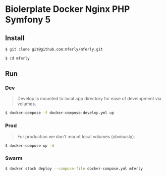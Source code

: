 # Biolerplate Docker Nginx PHP Symfony 5

## Install

```bash
$ git clone git@github.com:mferly/mferly.git

$ cd mferly
```

## Run

### Dev
> Develop is mounted to local app directory for ease of development via volumes.

```bash
$ docker-compose -f docker-compose-develop.yml up
```

### Prod
> For production we don't mount local volumes (obviously).

```bash
$ docker-compose up -d
```

### Swarm
```bash
$ docker stack deploy --compose-file docker-compose.yml mferly
```
